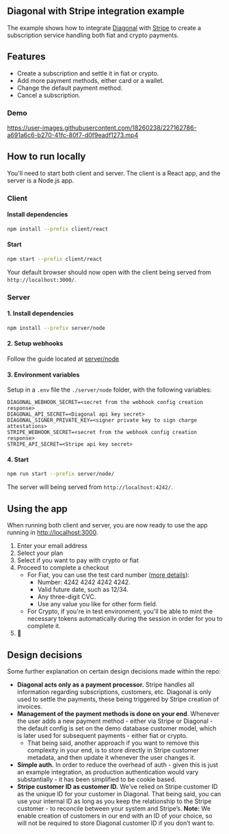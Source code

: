 ## Diagonal with Stripe integration example

The example shows how to integrate [Diagonal](https://docs.diagonal.finance) with [Stripe](https://stripe.com/docs) to create a subscription service handling both fiat and crypto payments. 

## Features

- Create a subscription and settle it in fiat or crypto.
- Add more payment methods, either card or a wallet.
- Change the default payment method.
- Cancel a subscription.

### Demo

https://user-images.githubusercontent.com/18260238/227162786-a691a6c6-b270-41fc-80f7-d0f9eadf1273.mp4

## How to run locally

You'll need to start both client and server. The client is a React app, and the server is a Node.js app.

### Client

#### Install dependencies

```bash
npm install --prefix client/react
```

#### Start

```bash
npm start --prefix client/react
```

Your default browser should now open with the client being served from `http://localhost:3000/`.

### Server

#### 1. Install dependencies

```bash
npm install --prefix server/node
```

#### 2. Setup webhooks

Follow the guide located at [server/node](./server/node/README.md#running-the-server)

#### 3. Environment variables

Setup in a `.env` file the `./server/node` folder, with the following variables:

```
DIAGONAL_WEBHOOK_SECRET=<secret from the webhook config creation response>
DIAGONAL_API_SECRET=<Diagonal api key secret>
DIAGONAL_SIGNER_PRIVATE_KEY=<signer private key to sign charge attestations>
STRIPE_WEBHOOK_SECRET=<secret from the webhook config creation response>
STRIPE_API_SECRET=<Stripe api key secret>
```

#### 4. Start

```bash
npm run start --prefix server/node/
```

The server will being served from `http://localhost:4242/`.

## Using the app

When running both client and server, you are now ready to use the app running in [http://localhost:3000](http://localhost:3000).

1. Enter your email address
2. Select your plan
3. Select if you want to pay with crypto or fiat
4. Proceed to complete a checkout
    - For Fiat, you can use the test card number ([more details](https://stripe.com/docs/testing)):
        - Number: 4242 4242 4242 4242.
        - Valid future date, such as 12/34.
        - Any three-digit CVC.
        - Use any value you like for other form field.
    - For Crypto, if you're in test environment, you'll be able to mint the necessary tokens automatically during the session in order for you to complete it.
5. 🚀

## Design decisions

Some further explanation on certain design decisions made within the repo:

- **Diagonal acts only as a payment processor.** Stripe handles all information regarding subscriptions, customers, etc. Diagonal is only used to settle the payments, these being triggered by Stripe creation of invoices.
- **Management of the payment methods is done on your end**. Whenever the user adds a new payment method - either via Stripe or Diagonal - the default config is set on the demo database customer model, which is later used for subsequent payments - either fiat or crypto.
    - That being said, another approach if you want to remove this complexity in your end, is to store directly in Stripe customer metadata, and then update it whenever the user changes it.
- **Simple auth.** In order to reduce the overhead of auth - given this is just an example integration, as production authentication would vary substantially - it has been simplified to be cookie based.
- **Stripe customer ID as customer ID.** We’ve relied on Stripe customer ID as the unique ID for your customer in Diagonal. That being said, you can use your internal ID as long as you keep the relationship to the Stripe customer - to reconcile between your system and Stripe’s.
    **Note:** We enable creation of customers in our end with an ID of your choice, so will not be required to store Diagonal customer ID if you don’t want to.


